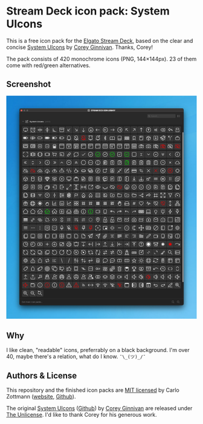 # Stream Deck icon pack: System UIcons

This is a free icon pack for the [Elgato Stream Deck](https://www.elgato.com/en/stream-deck),
based on the clear and concise [System UIcons](https://systemuicons.com/) by
[Corey Ginnivan](https://corey.ginnivan.net/). Thanks, Corey!

The pack consists of 420 monochrome icons (PNG, 144×144px). 23 of them come with
red/green alternatives.

## Screenshot

![Screenshot of v1.1](screenshot-1.1.png)

## Why

I like clean, "readable" icons, preferrably on a black background. I'm over 40,
maybe there's a relation, what do I know. `¯\_(ツ)_/¯`

## Authors & License

This repository and the finished icon packs are [MIT licensed](LICENSE.md) by
Carlo Zottmann ([website](https://czm.io), [Github](https://github.com/carlo)).

The original [System UIcons](https://systemuicons.com/)
([Github](https://github.com/CoreyGinnivan/system-uicons)) by
[Corey Ginnivan](https://corey.ginnivan.net/) are released under
[The Unlicense](https://github.com/CoreyGinnivan/system-uicons/blob/master/LICENSE).
I'd like to thank Corey for his generous work.
